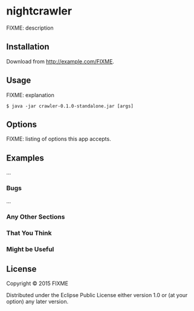# nightcrawler

FIXME: description

## Installation

Download from http://example.com/FIXME.

## Usage

FIXME: explanation

    $ java -jar crawler-0.1.0-standalone.jar [args]

## Options

FIXME: listing of options this app accepts.

## Examples

...

### Bugs

...

### Any Other Sections
### That You Think
### Might be Useful

## License

Copyright © 2015 FIXME

Distributed under the Eclipse Public License either version 1.0 or (at
your option) any later version.
